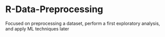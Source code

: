 # R-Data-Preprocessing
Focused on preprocessing a dataset, perform a first exploratory analysis, and apply ML techniques later
